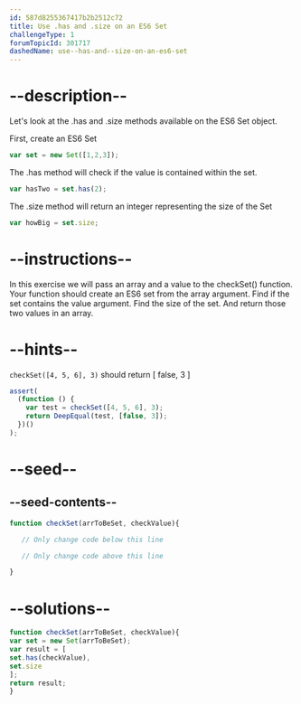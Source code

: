 ```yaml
---
id: 587d8255367417b2b2512c72
title: Use .has and .size on an ES6 Set
challengeType: 1
forumTopicId: 301717
dashedName: use--has-and--size-on-an-es6-set
---
```


# --description--

Let's look at the .has and .size methods available on the ES6 Set object.

First, create an ES6 Set

```js
var set = new Set([1,2,3]);
```

The .has method will check if the value is contained within the set.

```js
var hasTwo = set.has(2);
```

The .size method will return an integer representing the size of the Set

```js
var howBig = set.size;
```

# --instructions--

In this exercise we will pass an array and a value to the checkSet() function. Your function should create an ES6 set from the array argument. Find if the set contains the value argument. Find the size of the set. And return those two values in an array.

# --hints--

`checkSet([4, 5, 6], 3)` should return [ false, 3 ]

```js
assert(
  (function () {
    var test = checkSet([4, 5, 6], 3);
    return DeepEqual(test, [false, 3]);
  })()
);
```

# --seed--

## --seed-contents--

```js
function checkSet(arrToBeSet, checkValue){

   // Only change code below this line

   // Only change code above this line

}
```

# --solutions--

```js
function checkSet(arrToBeSet, checkValue){
var set = new Set(arrToBeSet);
var result = [
set.has(checkValue),
set.size
];
return result;
}
```
